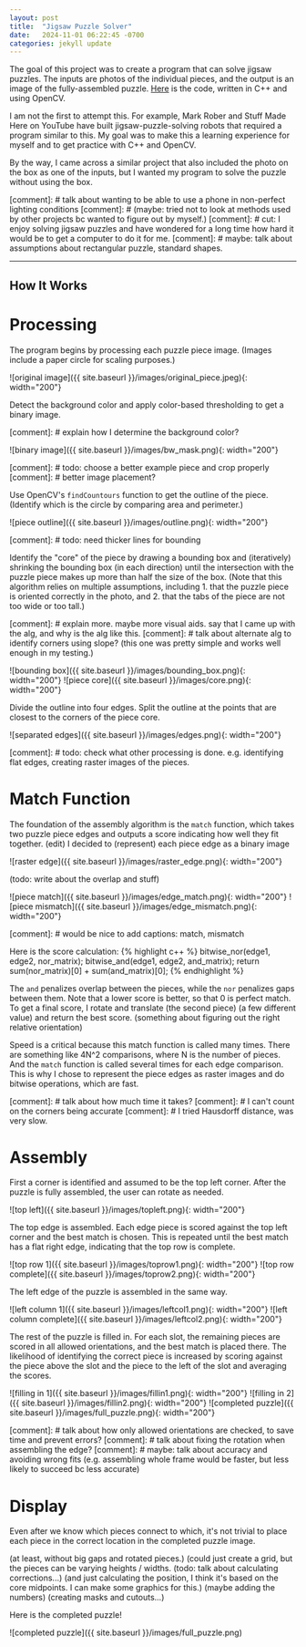 ```yaml
---
layout: post
title:  "Jigsaw Puzzle Solver"
date:   2024-11-01 06:22:45 -0700
categories: jekyll update
---
```


The goal of this project was to create a program that can solve jigsaw puzzles. The inputs are photos of the individual pieces, and the output is an image of the fully-assembled puzzle. [Here][puzzle-code-repo] is the code, written in C++ and using OpenCV.

I am not the first to attempt this. For example, Mark Rober and Stuff Made Here on YouTube have built jigsaw-puzzle-solving robots that required a program similar to this. My goal was to make this a learning experience for myself and to get practice with C++ and OpenCV.

By the way, I came across a similar project that also included the photo on the box as one of the inputs, but I wanted my program to solve the puzzle without using the box.

[comment]: # talk about wanting to be able to use a phone in non-perfect lighting conditions
[comment]: # (maybe: tried not to look at methods used by other projects bc wanted to figure out by myself.)
[comment]: # cut: I enjoy solving jigsaw puzzles and have wondered for a long time how hard it would be to get a computer to do it for me.
[comment]: # maybe: talk about assumptions about rectangular puzzle, standard shapes.

---

## How It Works

# Processing

The program begins by processing each puzzle piece image. (Images include a paper circle for scaling purposes.)

![original image]({{ site.baseurl }}/images/original_piece.jpeg){: width="200"}

Detect the background color and apply color-based thresholding to get a binary image.

[comment]: # explain how I determine the background color?

![binary image]({{ site.baseurl }}/images/bw_mask.png){: width="200"}

[comment]: # todo: choose a better example piece and crop properly
[comment]: # better image placement?

Use OpenCV's `findCountours` function to get the outline of the piece. (Identify which is the circle by comparing area and perimeter.)

![piece outline]({{ site.baseurl }}/images/outline.png){: width="200"}

[comment]: # todo: need thicker lines for bounding

Identify the "core" of the piece by drawing a bounding box and (iteratively) shrinking the bounding box (in each direction) until the intersection with the puzzle piece makes up more than half the size of the box.
(Note that this algorithm relies on multiple assumptions, including 1. that the puzzle piece is oriented correctly in the photo, and 2. that the tabs of the piece are not too wide or too tall.)

[comment]: # explain more. maybe more visual aids. say that I came up with the alg, and why is the alg like this.
[comment]: # talk about alternate alg to identify corners using slope? (this one was pretty simple and works well enough in my testing.)

![bounding box]({{ site.baseurl }}/images/bounding_box.png){: width="200"}
![piece core]({{ site.baseurl }}/images/core.png){: width="200"}

Divide the outline into four edges. Split the outline at the points that are closest to the corners of the piece core.

![separated edges]({{ site.baseurl }}/images/edges.png){: width="200"}

[comment]: # todo: check what other processing is done. e.g. identifying flat edges, creating raster images of the pieces.

# Match Function

The foundation of the assembly algorithm is the `match` function, which takes two puzzle piece edges and outputs a score indicating how well they fit together.
(edit) I decided to (represent) each piece edge as a binary image

![raster edge]({{ site.baseurl }}/images/raster_edge.png){: width="200"}

(todo: write about the overlap and stuff)

![piece match]({{ site.baseurl }}/images/edge_match.png){: width="200"}
![piece mismatch]({{ site.baseurl }}/images/edge_mismatch.png){: width="200"}

[comment]: # would be nice to add captions: match, mismatch

Here is the score calculation:
{% highlight c++ %}
bitwise_nor(edge1, edge2, nor_matrix);
bitwise_and(edge1, edge2, and_matrix);
return sum(nor_matrix)[0] + sum(and_matrix)[0];
{% endhighlight %}

The `and` penalizes overlap between the pieces, while the `nor` penalizes gaps between them. Note that a lower score is better, so that 0 is perfect match.
To get a final score, I rotate and translate (the second piece) (a few different value) and return the best score.
(something about figuring out the right relative orientation)

Speed is a critical because this match function is called many times. There are something like 4N^2 comparisons, where N is the number of pieces. And the `match` function is called several times for each edge comparison. This is why I chose to represent the piece edges as raster images and do bitwise operations, which are fast.

[comment]: # talk about how much time it takes?
[comment]: # I can't count on the corners being accurate
[comment]: # I tried Hausdorff distance, was very slow.

# Assembly

First a corner is identified and assumed to be the top left corner. After the puzzle is fully assembled, the user can rotate as needed.

![top left]({{ site.baseurl }}/images/topleft.png){: width="200"}

The top edge is assembled. Each edge piece is scored against the top left corner and the best match is chosen. This is repeated until the best match has a flat right edge, indicating that the top row is complete.

![top row 1]({{ site.baseurl }}/images/toprow1.png){: width="200"}
![top row complete]({{ site.baseurl }}/images/toprow2.png){: width="200"}

The left edge of the puzzle is assembled in the same way.

![left column 1]({{ site.baseurl }}/images/leftcol1.png){: width="200"}
![left column complete]({{ site.baseurl }}/images/leftcol2.png){: width="200"}

The rest of the puzzle is filled in. For each slot, the remaining pieces are scored in all allowed orientations, and the best match is placed there. The likelihood of identifying the correct piece is increased by scoring against the piece above the slot and the piece to the left of the slot and averaging the scores.

![filling in 1]({{ site.baseurl }}/images/fillin1.png){: width="200"}
![filling in 2]({{ site.baseurl }}/images/fillin2.png){: width="200"}
![completed puzzle]({{ site.baseurl }}/images/full_puzzle.png){: width="200"}

[comment]: # talk about how only allowed orientations are checked, to save time and prevent errors?
[comment]: # talk about fixing the rotation when assembling the edge?
[comment]: # maybe: talk about accuracy and avoiding wrong fits (e.g. assembling whole frame would be faster, but less likely to succeed bc less accurate)

# Display

Even after we know which pieces connect to which, it's not trivial to place each piece in the correct location in the completed puzzle image.



(at least, without big gaps and rotated pieces.)
(could just create a grid, but the pieces can be varying heights / widths. 
(todo: talk about calculating corrections...)
(and just calculating the position, I think it's based on the core midpoints. I can make some graphics for this.)
(maybe adding the numbers)
(creating masks and cutouts...)

Here is the completed puzzle!

![completed puzzle]({{ site.baseurl }}/images/full_puzzle.png)

[puzzle-code-repo]: https://github.com/bchellew15/puzzle_solver
